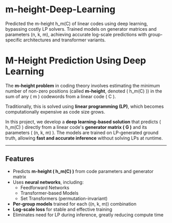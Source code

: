 # m-height-Deep-Learning
Predicted the m-height h_m(C) of linear codes using deep learning, bypassing costly LP solvers. Trained models on generator matrices and parameters (n, k, m), achieving accurate log-scale predictions with group-specific architectures and transformer variants.

# M-Height Prediction Using Deep Learning

The **m-height problem** in coding theory involves estimating the minimum number of non-zero positions (called **m-height**, denoted \( h_m(C) \)) in the sum of any \( m \) codewords from a linear code \( C \).

Traditionally, this is solved using **linear programming (LP)**, which becomes computationally expensive as code size grows.

In this project, we develop a **deep learning-based solution** that predicts \( h_m(C) \) directly from a linear code's **generator matrix \( G \)** and its parameters \( (n, k, m) \). The models are trained on LP-generated ground truth, allowing **fast and accurate inference** without solving LPs at runtime.

---

## Features

- Predicts **m-height \( h_m(C) \)** from code parameters and generator matrix
- Uses **neural networks**, including:
  - Feedforward Networks
  - Transformer-based Models
  - Set Transformers (permutation-invariant)
-  **Per-group models** trained for each \((n, k, m)\) combination
- **Log-scale loss** for stable and effective training
-  Eliminates need for LP during inference, greatly reducing compute time



